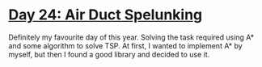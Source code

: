 # [Day 24: Air Duct Spelunking](https://adventofcode.com/2016/day/24)

Definitely my favourite day of this year. Solving the task required using A* and some
algorithm to solve TSP. At first, I wanted to implement A* by myself, but then I found
a good library and decided to use it.